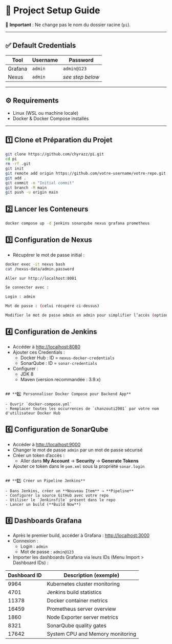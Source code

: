 # 🚀 Project Setup Guide

📌 **Important** : Ne change pas le nom du dossier racine (`pi`).

---

## ✅ Default Credentials

| Tool | Username | Password |
|------|----------|----------|
| Grafana | `admin` | `admin@123` |
| Nexus | `admin` | *see step below* |

---

## ⚙️ Requirements

- Linux (WSL ou machine locale)
- Docker & Docker Compose installés

---

## 1️⃣ Clone et Préparation du Projet

```bash
git clone https://github.com/chyrazz/pi.git
cd pi
rm -rf .git
git init
git remote add origin https://github.com/votre-username/votre-repo.git
git add .
git commit -m "Initial commit"
git branch -M main
git push -u origin main

```

## **2️⃣ Lancer les Conteneurs**

```bash
docker compose up -d jenkins sonarqube nexus grafana prometheus

```

## **3️⃣ Configuration de Nexus**

- Récupérer le mot de passe initial :

```bash
docker exec -it nexus bash
cat /nexus-data/admin.password

Aller sur http://localhost:8081

Se connecter avec :

Login : admin

Mot de passe : (celui récupéré ci-dessus)

Modifier le mot de passe admin en admin pour simplifier l’accès (optionnel)

```
## **4️⃣ Configuration de Jenkins**

- Accéder à [http://localhost:8080](http://localhost:8080)
- Ajouter ces Credentials :  
  - Docker Hub : ID = `nexus-docker-credentials`  
  - SonarQube : ID = `sonar-credentials`
- Configurer :  
  - JDK 8  
  - Maven (version recommandée : 3.9.x)

```

## **5️⃣ Personnaliser Docker Compose pour Backend App**

- Ouvrir `docker-compose.yml`  
- Remplacer toutes les occurrences de `chanzouti2001` par votre nom d'utilisateur Docker Hub

```

## **6️⃣ Configuration de SonarQube**

- Accéder à [http://localhost:9000](http://localhost:9000)
- Changer le mot de passe `admin` par un mot de passe sécurisé
- Créer un token d’accès :  
  - Aller dans **My Account** → **Security** → **Generate Tokens**
- Ajouter ce token dans le `pom.xml` sous la propriété `sonar.login`

```

## **7️⃣ Créer un Pipeline Jenkins**

- Dans Jenkins, créer un **Nouveau Item** → **Pipeline**  
- Configurer la source GitHub avec votre repo  
- Utiliser le `Jenkinsfile` présent dans le repo  
- Lancer un build (**Build Now**)

```

## **8️⃣ Dashboards Grafana**

- Après le premier build, accéder à Grafana : [http://localhost:3000](http://localhost:3000)  
- Connexion :  
  - Login : `admin`  
  - Mot de passe : `admin@123`  
- Importer les dashboards Grafana via leurs IDs (Menu Import > Dashboard IDs) :  

| Dashboard ID | Description (exemple)                |
|--------------|------------------------------------|
| 9964         | Kubernetes cluster monitoring       |
| 4701         | Jenkins build statistics            |
| 11378        | Docker container metrics            |
| 16459        | Prometheus server overview          |
| 1860         | Node Exporter server metrics        |
| 8321         | SonarQube quality gates             |
| 17642        | System CPU and Memory monitoring    |


